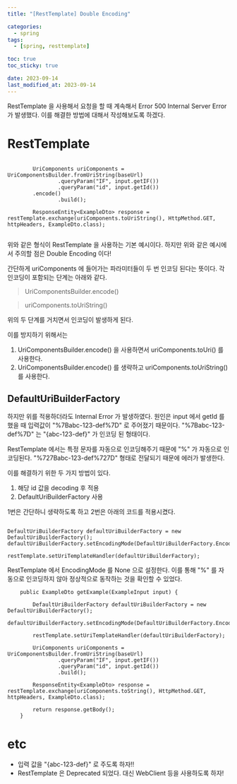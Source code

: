 ```yaml
---
title: "[RestTemplate] Double Encoding"

categories:
  - spring
tags:
  - [spring, resttemplate]

toc: true
toc_sticky: true

date: 2023-09-14
last_modified_at: 2023-09-14
---
```


RestTemplate 을 사용해서 요청을 할 때 계속해서 Error 500 Internal Server Error 가 발생했다.
이를 해결한 방법에 대해서 작성해보도록 하겠다.

# RestTemplate

```

		UriComponents uriComponents = UriComponentsBuilder.fromUriString(baseUrl)
				.queryParam("IF", input.getIF())
				.queryParam("id", input.getId())
        .encode()
				.build();

		ResponseEntity<ExampleDto> response = restTemplate.exchange(uriComponents.toUriString(), HttpMethod.GET, httpHeaders, ExampleDto.class);


```

위와 같은 형식이 RestTemplate 을 사용하는 기본 예시이다. 하지만 위와 같은 예시에서 주의할 점은 Double Encoding 이다!

간단하게 uriComponents 에 들어가는 파라미터들이 두 번 인코딩 된다는 뜻이다. 각 인코딩이 포함되는 단계는 아래와 같다.

> UriComponentsBuilder.encode()

> uriComponents.toUriString()

위의 두 단계를 거치면서 인코딩이 발생하게 된다.

이를 방지하기 위해서는

1. UriComponentsBuilder.encode() 을 사용하면서 uriComponents.toUri() 를 사용한다.
2. UriComponentsBuilder.encode() 를 생략하고 uriComponents.toUriString() 를 사용한다.

## DefaultUriBuilderFactory

하지만 위를 적용하더라도 Internal Error 가 발생하였다.
원인은 input 에서 getId 를 했을 때 입력값이 "%7Babc-123-def%7D" 로 주어졌기 때문이다.
"%7Babc-123-def%7D" 는 "{abc-123-def}" 가 인코딩 된 형태이다.

RestTemplate 에서는 특정 문자를 자동으로 인코딩해주기 때문에 "%" 가 자동으로 인코딩된다.
"%727Babc-123-def%727D" 형태로 전달되기 때문에 에러가 발생한다.

이를 해결하기 위한 두 가지 방법이 있다.

1. 해당 id 값을 decoding 후 적용
2. DefaultUriBuilderFactory 사용

1번은 간단하니 생략하도록 하고 2번은 아래의 코드를 적용시켰다.

```

DefaultUriBuilderFactory defaultUriBuilderFactory = new DefaultUriBuilderFactory();
defaultUriBuilderFactory.setEncodingMode(DefaultUriBuilderFactory.EncodingMode.NONE);

restTemplate.setUriTemplateHandler(defaultUriBuilderFactory);

```

RestTemplate 에서 EncodingMode 를 None 으로 설정한다.
이를 통해 "%" 를 자동으로 인코딩하지 않아 정상적으로 동작하는 것을 확인할 수 있었다.

```
	public ExampleDto getExample(ExampleInput input) {

		DefaultUriBuilderFactory defaultUriBuilderFactory = new DefaultUriBuilderFactory();
		defaultUriBuilderFactory.setEncodingMode(DefaultUriBuilderFactory.EncodingMode.NONE);

		restTemplate.setUriTemplateHandler(defaultUriBuilderFactory);

		UriComponents uriComponents = UriComponentsBuilder.fromUriString(baseUrl)
				.queryParam("IF", input.getIF())
				.queryParam("id", input.getId())
				.build();

		ResponseEntity<ExampleDto> response = restTemplate.exchange(uriComponents.toString(), HttpMethod.GET, httpHeaders, ExampleDto.class);

		return response.getBody();
	}
```

# etc

- 입력 값을 "{abc-123-def}" 로 주도록 하자!!
- RestTemplate 은 Deprecated 되었다. 대신 WebClient 등을 사용하도록 하자!
